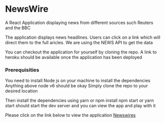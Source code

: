 # NewsWire
A React Application displaying news from different sources such Reuters and the BBC

The application displays news headlines. Users can click on a link which will direct them 
to the full aricles. We are using the NEWS API to get the data 

You can checkout the application for yourself by cloning the repo. A link to heroku should 
be available once the application has been deployed 




### Prerequisities 



You need to install Node js on your machine to install the dependencies Anything above node v6 should be okay
Simply clone the repo to your desired location 


Then install the dependencies using yarn or npm install 
npm start or yarn start should start the dev server and you can view the app and play with it

Please click on the link below to view the application 
[Newswires](https://newswires.herokuapp.com/)

